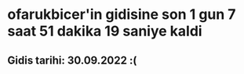 # ofarukbicer'in gidisine son 1 gun 7 saat 51 dakika 19 saniye kaldi

## Gidis tarihi: 30.09.2022 :(